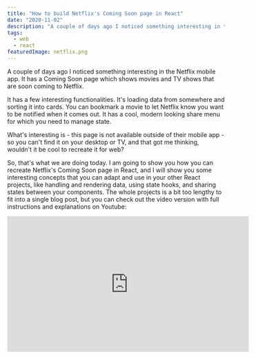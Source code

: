 ```yaml
---
title: "How to build Netflix's Coming Soon page in React"
date: "2020-11-02"
description: "A couple of days ago I noticed something interesting in the Netflix mobile app. It has a Coming Soon page which shows movies and TV shows that are soon coming to Netflix. It has a few interesting functionalities. It's loading data from somewhere and sorting it into cards. You can bookmark a movie to let Netflix know you want to be notified when it comes out. It has a cool, modern looking share menu for which you need to manage state."
tags:
  - web
  - react
featuredImage: netflix.png
---
```


A couple of days ago I noticed something interesting in the Netflix mobile app. It has a Coming Soon page which shows movies and TV shows that are soon coming to Netflix.

It has a few interesting functionalities. It's loading data from somewhere and sorting it into cards. You can bookmark a movie to let Netflix know you want to be notified when it comes out. It has a cool, modern looking share menu for which you need to manage state.

What's interesting is - this page is not available outside of their mobile app - so you can't find it on your desktop or TV, and that got me thinking, wouldn't it be cool to recreate it for web?

So, that's what we are doing today. I am going to show you how you can recreate Netflix's Coming Soon page in React, and I will show you some interesting concepts that you can adapt and use in your other React projects, like handling and rendering data, using state hooks, and sharing states between your components. The whole projects is a bit too lengthy to fit into a single blog post, but you can check out the video version with full instructions and explanations on Youtube:

<iframe width="560" height="315" src="https://www.youtube.com/embed/lEXc1UTTLzc" frameborder="0" allow="accelerometer; autoplay; encrypted-media; gyroscope; picture-in-picture" allowfullscreen></iframe>

